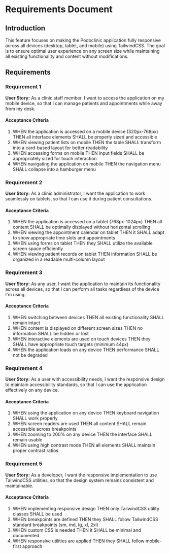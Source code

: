 # Requirements Document

## Introduction

This feature focuses on making the Podoclinic application fully responsive across all devices (desktop, tablet, and mobile) using TailwindCSS. The goal is to ensure optimal user experience on any screen size while maintaining all existing functionality and content without modifications.

## Requirements

### Requirement 1

**User Story:** As a clinic staff member, I want to access the application on my mobile device, so that I can manage patients and appointments while away from my desk.

#### Acceptance Criteria

1. WHEN the application is accessed on a mobile device (320px-768px) THEN all interface elements SHALL be properly sized and accessible
2. WHEN viewing patient lists on mobile THEN the table SHALL transform into a card-based layout for better readability
3. WHEN accessing forms on mobile THEN input fields SHALL be appropriately sized for touch interaction
4. WHEN navigating the application on mobile THEN the navigation menu SHALL collapse into a hamburger menu

### Requirement 2

**User Story:** As a clinic administrator, I want the application to work seamlessly on tablets, so that I can use it during patient consultations.

#### Acceptance Criteria

1. WHEN the application is accessed on a tablet (768px-1024px) THEN all content SHALL be optimally displayed without horizontal scrolling
2. WHEN viewing the appointment calendar on tablet THEN it SHALL adapt to show appropriate time slots and appointments
3. WHEN using forms on tablet THEN they SHALL utilize the available screen space efficiently
4. WHEN viewing patient records on tablet THEN information SHALL be organized in a readable multi-column layout

### Requirement 3

**User Story:** As any user, I want the application to maintain its functionality across all devices, so that I can perform all tasks regardless of the device I'm using.

#### Acceptance Criteria

1. WHEN switching between devices THEN all existing functionality SHALL remain intact
2. WHEN content is displayed on different screen sizes THEN no information SHALL be hidden or lost
3. WHEN interactive elements are used on touch devices THEN they SHALL have appropriate touch targets (minimum 44px)
4. WHEN the application loads on any device THEN performance SHALL not be degraded

### Requirement 4

**User Story:** As a user with accessibility needs, I want the responsive design to maintain accessibility standards, so that I can use the application effectively on any device.

#### Acceptance Criteria

1. WHEN using the application on any device THEN keyboard navigation SHALL work properly
2. WHEN screen readers are used THEN all content SHALL remain accessible across breakpoints
3. WHEN zooming to 200% on any device THEN the interface SHALL remain usable
4. WHEN using high contrast mode THEN all elements SHALL maintain proper contrast ratios

### Requirement 5

**User Story:** As a developer, I want the responsive implementation to use TailwindCSS utilities, so that the design system remains consistent and maintainable.

#### Acceptance Criteria

1. WHEN implementing responsive design THEN only TailwindCSS utility classes SHALL be used
2. WHEN breakpoints are defined THEN they SHALL follow TailwindCSS standard breakpoints (sm, md, lg, xl, 2xl)
3. WHEN custom CSS is needed THEN it SHALL be minimal and documented
4. WHEN responsive utilities are applied THEN they SHALL follow mobile-first approach